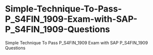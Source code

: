 # Simple-Technique-To-Pass-P_S4FIN_1909-Exam-with-SAP-P_S4FIN_1909-Questions
Simple Technique To Pass P_S4FIN_1909 Exam with SAP P_S4FIN_1909 Questions
